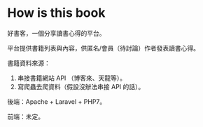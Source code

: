 # How is this book
好書客，一個分享讀書心得的平台。

平台提供書籍列表與內容，供匿名/會員（待討論）作者發表讀書心得。

書籍資料來源：
1. 串接書籍網站 API （博客來、天龍等）。
2. 寫爬蟲去爬資料（假設沒辦法串接 API 的話）。

後端：Apache + Laravel + PHP7。

前端：未定。
